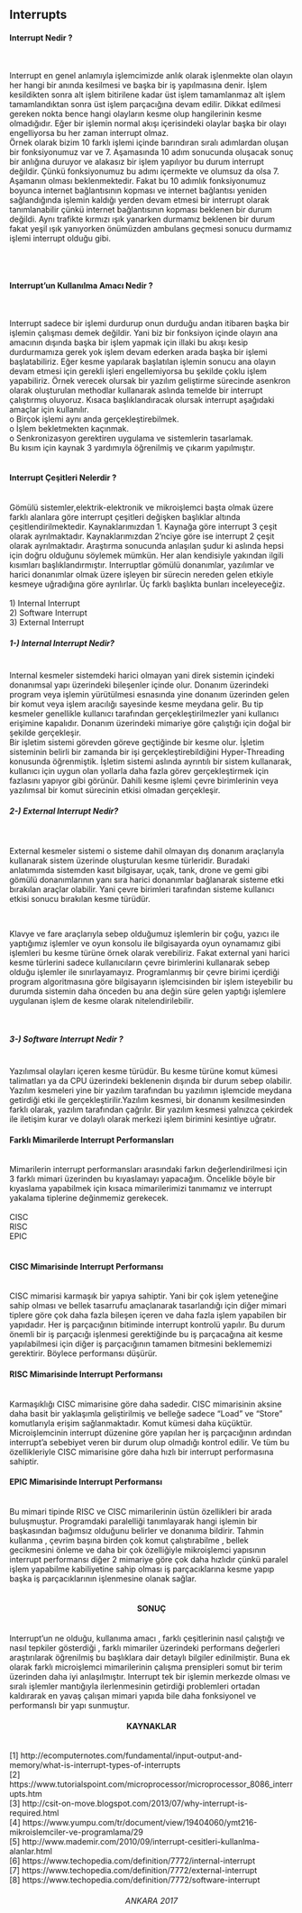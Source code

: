 <h2 align=center"> Interrupts </h2>

<h4 align=center">Interrupt Nedir ?</h4> <br>
<p>
Interrupt en genel anlamıyla işlemcimizde anlık olarak işlenmekte olan olayın her hangi bir anında kesilmesi ve başka bir iş yapılmasına denir. İşlem kesildikten sonra alt işlem bitirilene kadar üst işlem tamamlanmaz alt işlem tamamlandıktan sonra üst işlem parçacığına devam edilir. Dikkat edilmesi gereken nokta bence hangi olayların kesme olup hangilerinin kesme olmadığıdır. Eğer bir işlemin normal akışı içerisindeki olaylar başka bir olayı engelliyorsa bu her zaman interrupt olmaz. 
 <br>
Örnek olarak bizim 10 farklı işlemi içinde barındıran sıralı adımlardan oluşan bir fonksiyonumuz var ve 7. Aşamasında 10 adım sonucunda oluşacak sonuç bir anlığına duruyor ve alakasız bir işlem yapılıyor bu durum interrupt değildir. Çünkü fonksiyonumuz bu adımı içermekte ve olumsuz da olsa 7. Aşamanın olması beklenmektedir. Fakat bu 10 adımlık fonksiyonumuz boyunca internet bağlantısının kopması ve internet bağlantısı yeniden sağlandığında işlemin kaldığı yerden devam etmesi bir interrupt olarak tanımlanabilir çünkü internet bağlantısının kopması beklenen bir durum değildi. Aynı trafikte kırmızı ışık yanarken durmamız beklenen bir durum fakat yeşil ışık yanıyorken önümüzden ambulans geçmesi sonucu durmamız işlemi interrupt olduğu gibi.
</p>
<br><br>
<h4 align=center">Interrupt’un Kullanılma Amacı Nedir ?</h4> <br>
<p>
	Interrupt sadece bir işlemi durdurup onun durduğu andan itibaren başka bir işlemin çalışması demek değildir. Yani biz bir fonksiyon içinde olayın ana amacının dışında başka bir işlem yapmak için illaki bu akışı kesip durdurmamıza gerek yok işlem devam ederken arada başka bir işlemi başlatabiliriz. Eğer kesme yapılarak başlatılan işlemin sonucu ana olayın devam etmesi için gerekli işleri engellemiyorsa bu şekilde çoklu işlem yapabiliriz. Örnek verecek olursak bir yazılım geliştirme sürecinde asenkron olarak oluşturulan methodlar kullanarak aslında temelde bir interrupt çalıştırmış oluyoruz. Kısaca başlıklandıracak olursak interrupt aşağıdaki amaçlar için kullanılır.
	<br>
o	Birçok işlemi aynı anda gerçekleştirebilmek.<br>
o	İşlem bekletmekten kaçınmak.<br>
o	Senkronizasyon gerektiren uygulama ve sistemlerin tasarlamak.<br>
Bu kısım için kaynak 3 yardımıyla öğrenilmiş ve çıkarım yapılmıştır.<br><br>
</p>
<h4 align=center">Interrupt Çeşitleri Nelerdir ?</h4><br>
	Gömülü sistemler,elektrik-elektronik ve mikroişlemci başta olmak üzere farklı alanlara göre interrupt çeşitleri değişken başlıklar altında çeşitlendirilmektedir. Kaynaklarımızdan 1. Kaynağa göre interrupt 3 çeşit olarak ayrılmaktadır. Kaynaklarımızdan 2’nciye göre ise interrupt 2 çeşit olarak ayrılmaktadır. Araştırma sonucunda anlaşılan şudur ki aslında hepsi için doğru olduğunu söylemek mümkün. Her alan kendisiyle yakından ilgili kısımları başlıklandırmıştır. Interruptlar gömülü donanımlar, yazılımlar ve harici donanımlar olmak üzere işleyen bir sürecin nereden gelen etkiyle kesmeye uğradığına göre ayrılırlar. Üç farklı başlıkta bunları inceleyeceğiz. <br><br>
1)   Internal Interrupt<br>
2)   Software Interrupt<br>
3)   External Interrupt<br>


<h5>1-) Internal Interrupt Nedir?</h5><br>
Internal kesmeler sistemdeki harici olmayan yani direk sistemin içindeki donanımsal yapı üzerindeki bileşenler içinde olur. Donanım üzerindeki program veya işlemin yürütülmesi esnasında yine donanım üzerinden gelen bir komut veya işlem aracılığı sayesinde kesme meydana gelir. Bu tip kesmeler genellikle kullanıcı tarafından gerçekleştirilmezler yani kullanıcı erişimine kapalıdır. Donanım üzerindeki mimariye göre çalıştığı için doğal bir şekilde gerçekleşir.<br>
Bir işletim sistemi görevden göreve geçtiğinde bir kesme olur. İşletim sisteminin belirli bir zamanda bir işi gerçekleştirebildiğini Hyper-Threading konusunda öğrenmiştik. İşletim sistemi aslında ayrıntılı bir sistem kullanarak, kullanıcı için uygun olan yollarla daha fazla görev gerçekleştirmek için fazlasını yapıyor gibi görünür. Dahili kesme işlemi çevre birimlerinin veya yazılımsal bir komut sürecinin etkisi olmadan gerçekleşir.<br>
<h5>2-) External Interrupt Nedir?</h5><br> <p>
	External kesmeler sistemi o sisteme dahil olmayan dış donanım araçlarıyla kullanarak sistem üzerinde oluşturulan kesme türleridir. Buradaki anlatımımda sistemden kasıt bilgisayar, uçak, tank, drone ve gemi gibi gömülü donanımlarının yanı sıra harici donanımlar bağlanarak sisteme etki bırakılan araçlar olabilir. Yani çevre birimleri tarafından sisteme kullanıcı etkisi sonucu bırakılan kesme türüdür. </p> <br>
<p>
	Klavye ve fare araçlarıyla sebep olduğumuz işlemlerin bir çoğu, yazıcı ile yaptığımız işlemler ve oyun konsolu ile bilgisayarda oyun oynamamız gibi işlemleri bu kesme türüne örnek olarak verebiliriz. Fakat external yani harici kesme türlerini sadece kullanıcıların çevre birimlerini kullanarak sebep olduğu işlemler ile sınırlayamayız. Programlanmış bir çevre birimi içerdiği program algoritmasına göre bilgisayarın işlemcisinden bir işlem isteyebilir bu durumda sistemin daha önceden bu ana değin süre gelen yaptığı işlemlere uygulanan işlem de kesme olarak nitelendirilebilir.</p> <br>
<h5>3-) Software Interrupt Nedir ?</h5><br>
	Yazılımsal olayları içeren kesme türüdür. Bu kesme türüne komut kümesi talimatları ya da CPU üzerindeki beklenenin dışında bir durum sebep olabilir. Yazılım kesmeleri yine bir yazılım tarafından bu yazılımın işlemcide meydana getirdiği etki ile gerçekleştirilir.Yazılım kesmesi, bir donanım kesilmesinden farklı olarak, yazılım tarafından çağrılır. Bir yazılım kesmesi yalnızca çekirdek ile iletişim kurar ve dolaylı olarak merkezi işlem birimini kesintiye uğratır.<br>
<h4 align=center">Farklı Mimarilerde Interrupt Performansları</h4><br>
	Mimarilerin interrupt performansları arasındaki farkın değerlendirilmesi için 3 farklı mimari üzerinden bu kıyaslamayı yapacağım. Öncelikle böyle bir kıyaslama yapabilmek için kısaca mimarilerimizi tanımamız ve interrupt yakalama tiplerine değinmemiz gerekecek. <br>
<br> 
CISC<br>
RISC<br>
EPIC<br>
<br>

<h4 align=center">CISC Mimarisinde Interrupt Performansı</h4> <br>
CISC mimarisi karmaşık bir yapıya sahiptir. Yani bir çok işlem yeteneğine sahip olması ve bellek tasarrufu amaçlanarak tasarlandığı için  diğer mimari tiplere göre çok daha fazla bileşen içeren ve daha fazla işlem yapabilen bir yapıdadır. Her iş parçacığının bitiminde interrupt kontrolü yapılır. Bu durum önemli bir iş parçacığı işlenmesi gerektiğinde bu iş parçacağına ait kesme yapılabilmesi için diğer iş parçacığının tamamen bitmesini beklememizi gerektirir. Böylece performansı düşürür.<br>
<h4 align=center">RISC Mimarisinde Interrupt Performansı</h4> <br>
Karmaşıklığı CISC mimarisine göre daha sadedir. CISC mimarisinin aksine daha basit bir yaklaşımla geliştirilmiş ve belleğe sadece “Load” ve “Store” komutlarıyla erişim sağlanmaktadır. Komut kümesi daha küçüktür. Microişlemcinin interrupt düzenine göre yapılan her iş parçacığının ardından interrupt’a sebebiyet veren bir durum olup olmadığı kontrol edilir.  Ve tüm bu özellikleriyle CISC mimarisine göre daha hızlı bir interrupt performasına sahiptir. <br>
<h4 align=center">EPIC Mimarisinde Interrupt Performansı</h4> <br>
Bu mimari tipinde RISC ve CISC mimarilerinin üstün özellikleri bir arada buluşmuştur. Programdaki paralelliği tanımlayarak hangi işlemin bir başkasından bağımsız olduğunu belirler ve donanıma bildirir. Tahmin kullanma , çevrim başına birden çok komut çalıştırabilme , bellek gecikmesini önleme ve daha bir çok özelliğiyle mikroişlemci yapısının interrupt performansı diğer 2 mimariye göre çok daha hızlıdır çünkü paralel işlem yapabilme kabiliyetine sahip olması iş parçacıklarına kesme yapıp başka iş parçacıklarının işlenmesine olanak sağlar. <br><br>
<h4 align="center">SONUÇ</h4> <br>
	Interrupt’un ne olduğu, kullanıma amacı , farklı çeşitlerinin nasıl çalıştığı ve nasıl tepkiler gösterdiği , farklı mimariler üzerindeki performans değerleri araştırılarak öğrenilmiş bu başlıklara dair detaylı bilgiler edinilmiştir. Buna ek olarak farklı microişlemci mimarilerinin çalışma prensipleri somut bir terim üzerinden daha iyi anlaşılmıştır. Interrupt tek bir işlemin merkezde olması ve sıralı işlemler mantığıyla ilerlenmesinin getirdiği problemleri ortadan kaldırarak en yavaş çalışan mimari yapıda bile daha fonksiyonel ve performanslı bir yapı sunmuştur. <br>









<h4 align="center">KAYNAKLAR</h4><br>
[1] http://ecomputernotes.com/fundamental/input-output-and-memory/what-is-interrupt-types-of-interrupts<br>
[2] https://www.tutorialspoint.com/microprocessor/microprocessor_8086_interrupts.htm<br>
[3] http://csit-on-move.blogspot.com/2013/07/why-interrupt-is-required.html<br>
[4] https://www.yumpu.com/tr/document/view/19404060/ymt216-mikroislemciler-ve-programlama/29<br>
[5] http://www.mademir.com/2010/09/interrupt-cesitleri-kullanlma-alanlar.html<br>
[6] https://www.techopedia.com/definition/7772/internal-interrupt<br>
[7] https://www.techopedia.com/definition/7772/external-interrupt<br>
[8] https://www.techopedia.com/definition/7772/software-interrupt<br>


<h6 align="center">ANKARA 2017</h6>




